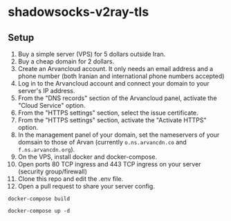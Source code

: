 # shadowsocks-v2ray-tls

## Setup

1. Buy a simple server (VPS) for 5 dollars outside Iran.
2. Buy a cheap domain for 2 dollars.
3. Create an Arvancloud account. It only needs an email address and a phone number (both Iranian and international phone numbers accepted)
4. Log in to the Arvancloud account and connect your domain to your server's IP address.
5. From the "DNS records" section of the Arvancloud panel, activate the "Cloud Service" option.
6. From the "HTTPS settings" section, select the issue certificate.
7. From the "HTTPS settings" section, activate the "Activate HTTPS" option.
8. In the management panel of your domain, set the nameservers of your domsain to those of Arvan (currently `o.ns.arvancdn.co` and `f.ns.arvancdn.org`).
9. On the VPS, install docker and docker-compose.
10. Open ports 80 TCP ingress and 443 TCP ingress on your server (security group/firewall)
11. Clone this repo and edit the .env file.
12. Open a pull request to share your server config.

`docker-compose build`

`docker-compose up -d`


